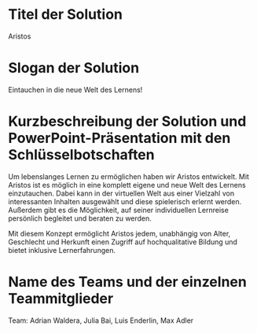# Titel der Solution 
Aristos 

# Slogan der Solution 
Eintauchen in die neue Welt des Lernens! 

# Kurzbeschreibung der Solution und PowerPoint-Präsentation mit den Schlüsselbotschaften 
Um lebenslanges Lernen zu ermöglichen haben wir Aristos entwickelt. Mit Aristos ist es möglich in eine komplett eigene und neue Welt des Lernens einzutauchen. Dabei kann in der virtuellen Welt aus einer Vielzahl von interessanten Inhalten ausgewählt und diese spielerisch erlernt werden. Außerdem gibt es die Möglichkeit, auf seiner individuellen Lernreise persönlich begleitet und beraten zu werden. 

Mit diesem Konzept ermöglicht Aristos jedem, unabhängig von Alter, Geschlecht und Herkunft einen Zugriff auf hochqualitative Bildung und bietet inklusive Lernerfahrungen. 

# Name des Teams und der einzelnen Teammitglieder 
Team: Adrian Waldera, Julia Bai, Luis Enderlin, Max Adler 
